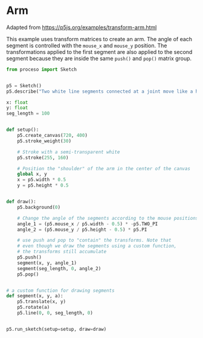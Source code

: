 # Arm

Adapted from https://p5js.org/examples/transform-arm.html

This example uses transform matrices to create an arm. The angle of each
segment is controlled with the `mouse_x` and `mouse_y` position. The
transformations applied to the first segment are also applied to the second
segment because they are inside the same `push()` and `pop()` matrix group. 

```python
from proceso import Sketch


p5 = Sketch()
p5.describe("Two white line segments connected at a joint move like a human arm.")

x: float
y: float
seg_length = 100


def setup():
    p5.create_canvas(720, 400)
    p5.stroke_weight(30)

    # Stroke with a semi-transparent white
    p5.stroke(255, 160)

    # Position the "shoulder" of the arm in the center of the canvas
    global x, y
    x = p5.width * 0.5
    y = p5.height * 0.5


def draw():
    p5.background(0)

    # Change the angle of the segments according to the mouse positions
    angle_1 = (p5.mouse_x / p5.width - 0.5) * -p5.TWO_PI
    angle_2 = (p5.mouse_y / p5.height - 0.5) * p5.PI

    # use push and pop to "contain" the transforms. Note that
    # even though we draw the segments using a custom function,
    # the transforms still accumulate
    p5.push()
    segment(x, y, angle_1)
    segment(seg_length, 0, angle_2)
    p5.pop()


# a custom function for drawing segments
def segment(x, y, a):
    p5.translate(x, y)
    p5.rotate(a)
    p5.line(0, 0, seg_length, 0)


p5.run_sketch(setup=setup, draw=draw)
```
